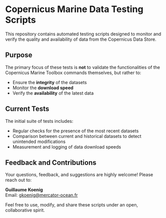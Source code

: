 # Copernicus Marine Data Testing Scripts

This repository contains automated testing scripts designed to monitor and verify the quality and availability of data from the Copernicus Data Store.

## Purpose

The primary focus of these tests is **not** to validate the functionalities of the Copernicus Marine Toolbox commands themselves, but rather to:

- Ensure the **integrity** of the datasets  
- Monitor the **download speed**  
- Verify the **availability** of the latest data

## Current Tests

The initial suite of tests includes:

- Regular checks for the presence of the most recent datasets  
- Comparison between current and historical datasets to detect unintended modifications  
- Measurement and logging of data download speeds  

## Feedback and Contributions

Your questions, feedback, and suggestions are highly welcome! Please reach out to:

**Guillaume Koenig**  
Email: [gkoenig@mercator-ocean.fr](mailto:gkoenig@mercator-ocean.fr)

Feel free to use, modify, and share these scripts under an open, collaborative spirit.